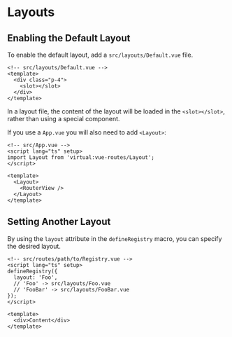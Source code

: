 # Layouts

## Enabling the Default Layout

To enable the default layout, add a `src/layouts/Default.vue` file.

```vue
<!-- src/layouts/Default.vue -->
<template>
  <div class="p-4">
    <slot></slot>
  </div>
</template>
```

In a layout file, the content of the layout will be loaded in the `<slot></slot>`, rather than using a special component.

If you use a `App.vue` you will also need to add `<Layout>`:

```vue
<!-- src/App.vue -->
<script lang="ts" setup>
import Layout from 'virtual:vue-routes/Layout';
</script>

<template>
  <Layout>
    <RouterView />
  </Layout>
</template>
```

## Setting Another Layout

By using the `layout` attribute in the `defineRegistry` macro, you can specify the desired layout.

```vue
<!-- src/routes/path/to/Registry.vue -->
<script lang="ts" setup>
defineRegistry({
  layout: 'Foo',
  // 'Foo' -> src/layouts/Foo.vue
  // 'FooBar' -> src/layouts/FooBar.vue
});
</script>

<template>
  <div>Content</div>
</template>
```
